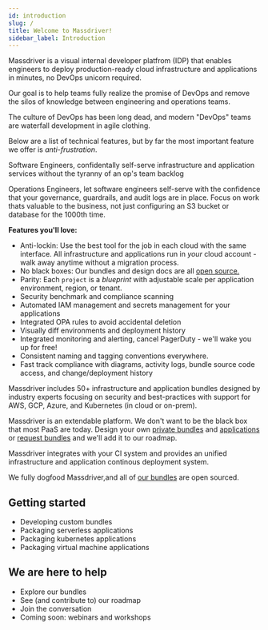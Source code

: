 ```yaml
---
id: introduction
slug: /
title: Welcome to Massdriver!
sidebar_label: Introduction
---
```


Massdriver is a visual internal developer platfrom (IDP) that enables engineers to deploy production-ready cloud infrastructure and applications in minutes, no DevOps unicorn required.

Our goal is to help teams fully realize the promise of DevOps and remove the silos of knowledge between engineering and operations teams.

The culture of DevOps has been long dead, and modern "DevOps" teams are waterfall development in agile clothing.

Below are a list of technical features, but by far the most important feature we offer is _anti-frustration_.

Software Engineers, confidentally self-serve infrastructure and application services without the tyranny of an op's team backlog

Operations Engineers, let software engineers self-serve with the confidence that your governance, guardrails, and audit logs are in place. Focus on work thats valuable to the business, not just configuring an S3 bucket or database for the 1000th time.

**Features you'll love:**

* Anti-lockin: Use the best tool for the job in each cloud with the same interface. All infrastructure and applications run in _your_ cloud account - walk away anytime without a migration process.
* No black boxes: Our bundles and design docs are all [open source.](#LINKTBD)
* Parity: Each `project` is a _blueprint_ with adjustable scale per application environment, region, or tenant.
* Security benchmark and compliance scanning
* Automated IAM management and secrets management for your applications
* Integrated OPA rules to avoid accidental deletion
* Visually diff environments and deployment history
* Integrated monitoring and alerting, cancel PagerDuty - we'll wake you up for free!
* Consistent naming and tagging conventions everywhere.
* Fast track compliance with diagrams, activity logs, bundle source code access, and change/deployment history

Massdriver includes 50+ infrastructure and application bundles designed by industry experts focusing on security and best-practices with support for AWS, GCP, Azure, and Kubernetes (in cloud or on-prem).

Massdriver is an extendable platform. We don't want to be the black box that most PaaS are today. Design your own [private bundles](#TBDLINK) and [applications](#TBDLINK) or [request bundles](#TBDLINK) and we'll add it to our roadmap.

Massdriver integrates with your CI system and provides an unified infrastructure and application continous deployment system.

We fully dogfood Massdriver,and all of [our bundles](#TBDLINK) are open sourced.
## Getting started

* Developing custom bundles
* Packaging serverless applications
* Packaging kubernetes applications
* Packaging virtual machine applications

## We are here to help

* Explore our bundles
* See (and contribute to) our roadmap
* Join the conversation
* Coming soon: webinars and workshops
